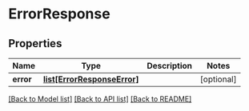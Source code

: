 # ErrorResponse

## Properties
Name | Type | Description | Notes
------------ | ------------- | ------------- | -------------
**error** | [**list[ErrorResponseError]**](ErrorResponseError.md) |  | [optional] 

[[Back to Model list]](../README.md#documentation-for-models) [[Back to API list]](../README.md#documentation-for-api-endpoints) [[Back to README]](../README.md)


